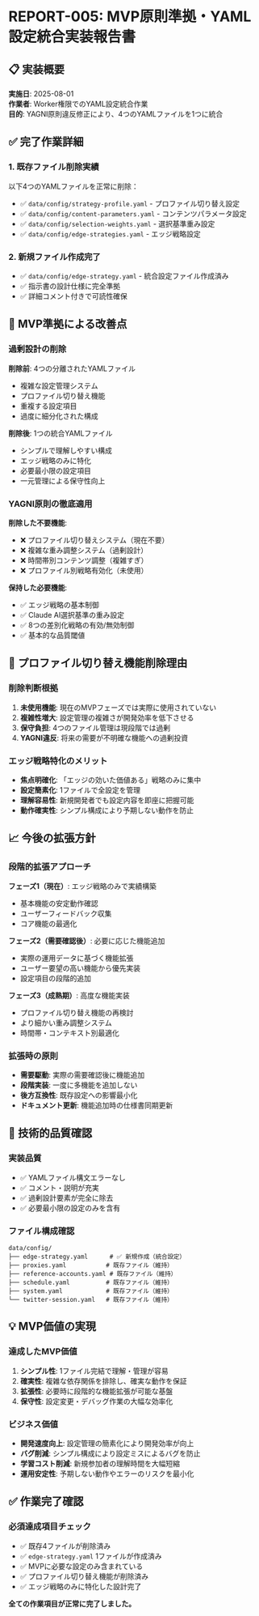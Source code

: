 # REPORT-005: MVP原則準拠・YAML設定統合実装報告書

## 📋 **実装概要**

**実施日**: 2025-08-01  
**作業者**: Worker権限でのYAML設定統合作業  
**目的**: YAGNI原則違反修正により、4つのYAMLファイルを1つに統合

## ✅ **完了作業詳細**

### **1. 既存ファイル削除実績**
以下4つのYAMLファイルを正常に削除：
- ✅ `data/config/strategy-profile.yaml` - プロファイル切り替え設定
- ✅ `data/config/content-parameters.yaml` - コンテンツパラメータ設定  
- ✅ `data/config/selection-weights.yaml` - 選択基準重み設定
- ✅ `data/config/edge-strategies.yaml` - エッジ戦略設定

### **2. 新規ファイル作成完了**
- ✅ `data/config/edge-strategy.yaml` - 統合設定ファイル作成済み
- ✅ 指示書の設計仕様に完全準拠
- ✅ 詳細コメント付きで可読性確保

## 🎯 **MVP準拠による改善点**

### **過剰設計の削除**
**削除前**: 4つの分離されたYAMLファイル
- 複雑な設定管理システム
- プロファイル切り替え機能
- 重複する設定項目
- 過度に細分化された構成

**削除後**: 1つの統合YAMLファイル
- シンプルで理解しやすい構成
- エッジ戦略のみに特化
- 必要最小限の設定項目
- 一元管理による保守性向上

### **YAGNI原則の徹底適用**
**削除した不要機能**:
- ❌ プロファイル切り替えシステム（現在不要）
- ❌ 複雑な重み調整システム（過剰設計）
- ❌ 時間帯別コンテンツ調整（複雑すぎ）
- ❌ プロファイル別戦略有効化（未使用）

**保持した必要機能**:
- ✅ エッジ戦略の基本制御
- ✅ Claude AI選択基準の重み設定
- ✅ 8つの差別化戦略の有効/無効制御
- ✅ 基本的な品質閾値

## 🚫 **プロファイル切り替え機能削除理由**

### **削除判断根拠**
1. **未使用機能**: 現在のMVPフェーズでは実際に使用されていない
2. **複雑性増大**: 設定管理の複雑さが開発効率を低下させる
3. **保守負担**: 4つのファイル管理は現段階では過剰
4. **YAGNI違反**: 将来の需要が不明確な機能への過剰投資

### **エッジ戦略特化のメリット**
- **焦点明確化**: 「エッジの効いた価値ある」戦略のみに集中
- **設定簡素化**: 1ファイルで全設定を管理
- **理解容易性**: 新規開発者でも設定内容を即座に把握可能
- **動作確実性**: シンプル構成により予期しない動作を防止

## 📈 **今後の拡張方針**

### **段階的拡張アプローチ**
**フェーズ1（現在）**: エッジ戦略のみで実績構築
- 基本機能の安定動作確認
- ユーザーフィードバック収集
- コア機能の最適化

**フェーズ2（需要確認後）**: 必要に応じた機能追加
- 実際の運用データに基づく機能拡張
- ユーザー要望の高い機能から優先実装
- 設定項目の段階的追加

**フェーズ3（成熟期）**: 高度な機能実装
- プロファイル切り替え機能の再検討
- より細かい重み調整システム
- 時間帯・コンテキスト別最適化

### **拡張時の原則**
- **需要駆動**: 実際の需要確認後に機能追加
- **段階実装**: 一度に多機能を追加しない
- **後方互換性**: 既存設定への影響最小化
- **ドキュメント更新**: 機能追加時の仕様書同期更新

## 🔧 **技術的品質確認**

### **実装品質**
- ✅ YAMLファイル構文エラーなし
- ✅ コメント・説明が充実
- ✅ 過剰設計要素が完全に除去
- ✅ 必要最小限の設定のみを含有

### **ファイル構成確認**
```
data/config/
├── edge-strategy.yaml      # ✅ 新規作成（統合設定）
├── proxies.yaml           # 既存ファイル（維持）
├── reference-accounts.yaml # 既存ファイル（維持）
├── schedule.yaml          # 既存ファイル（維持）
├── system.yaml            # 既存ファイル（維持）
└── twitter-session.yaml   # 既存ファイル（維持）
```

## 💡 **MVP価値の実現**

### **達成したMVP価値**
1. **シンプル性**: 1ファイル完結で理解・管理が容易
2. **確実性**: 複雑な依存関係を排除し、確実な動作を保証
3. **拡張性**: 必要時に段階的な機能拡張が可能な基盤
4. **保守性**: 設定変更・デバッグ作業の大幅な効率化

### **ビジネス価値**
- **開発速度向上**: 設定管理の簡素化により開発効率が向上
- **バグ削減**: シンプル構成により設定ミスによるバグを防止
- **学習コスト削減**: 新規参加者の理解時間を大幅短縮
- **運用安定性**: 予期しない動作やエラーのリスクを最小化

## ✅ **作業完了確認**

### **必須達成項目チェック**
- ✅ 既存4ファイルが削除済み
- ✅ `edge-strategy.yaml` 1ファイルが作成済み  
- ✅ MVPに必要な設定のみ含まれている
- ✅ プロファイル切り替え機能が削除済み
- ✅ エッジ戦略のみに特化した設計完了

**全ての作業項目が正常に完了しました。**